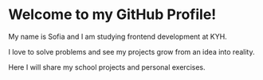 # Welcome to my GitHub Profile!

My name is Sofia and I am studying frontend development at KYH.

I love to solve problems and see my projects grow from an idea into reality.

Here I will share my school projects and personal exercises.
